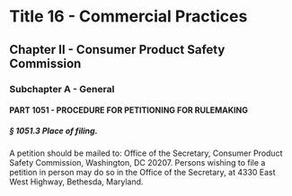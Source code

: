 
# Title 16 - Commercial Practices
## Chapter II - Consumer Product Safety Commission
### Subchapter A - General
#### PART 1051 - PROCEDURE FOR PETITIONING FOR RULEMAKING
##### § 1051.3 Place of filing.

A petition should be mailed to: Office of the Secretary, Consumer Product Safety Commission, Washington, DC 20207. Persons wishing to file a petition in person may do so in the Office of the Secretary, at 4330 East West Highway, Bethesda, Maryland.
